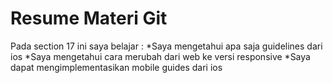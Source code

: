<h1>Resume Materi Git</h1>
Pada section 17 ini saya belajar :
*Saya mengetahui apa saja guidelines dari ios 
*Saya mengetahui cara merubah dari web ke versi responsive 
*Saya dapat mengimplementasikan mobile guides dari ios 